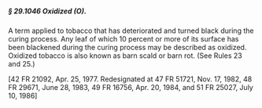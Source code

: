 ##### § 29.1046 Oxidized (O). #####

A term applied to tobacco that has deteriorated and turned black during the curing process. Any leaf of which 10 percent or more of its surface has been blackened during the curing process may be described as oxidized. Oxidized tobacco is also known as barn scald or barn rot. (See Rules 23 and 25.)

[42 FR 21092, Apr. 25, 1977. Redesignated at 47 FR 51721, Nov. 17, 1982, 48 FR 29671, June 28, 1983, 49 FR 16756, Apr. 20, 1984, and 51 FR 25027, July 10, 1986]